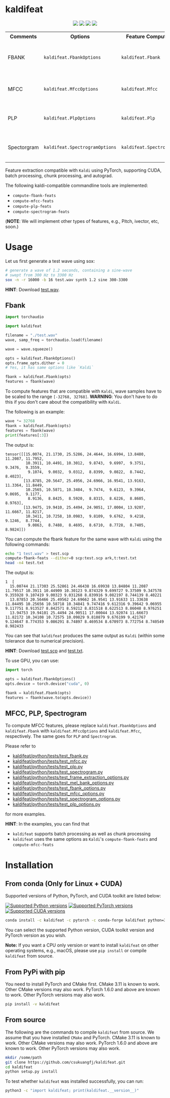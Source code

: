 # kaldifeat

<div align="center">
<img src="/doc/source/images/os.svg">
<img src="/doc/source/images/python-3.6_3.7_3.8-blue.svg">
<img src="/doc/source/images/pytorch-1.6.0_1.7.0_1.7.1_1.8.0_1.8.1_1.9.0-green.svg">
<img src="/doc/source/images/cuda-10.1_10.2_11.0_11.1-orange.svg">
</div>

<sub>
<table>
<tr>
<th>Comments</th>
<th>Options</th>
<th>Feature Computer</th>
<th>Usage</th>
</tr>

<tr>
<td>FBANK</td>
<td><code>kaldifeat.FbankOptions</code></td>
<td><code>kaldifeat.Fbank</code></td>
<td>
<pre lang="python">
opts = kaldifeat.FbankOptions()
opts.device = torch.device('cuda', 0)
opts.frame_opts.window_type = 'povey'
fbank = kaldifeat.Fbank(opts)
features = fbank(wave)
</pre>
</td>
</tr>

<tr>
<td>MFCC</td>
<td><code>kaldifeat.MfccOptions</code></td>
<td><code>kaldifeat.Mfcc</code></td>
<td>
<pre lang="python">
opts = kaldifeat.MfccOptions();
opts.num_ceps = 13
mfcc = kaldifeat.Mfcc(opts)
features = mfcc(wave)
</pre>
</td>
</tr>

<tr>
<td>PLP</td>
<td><code>kaldifeat.PlpOptions</code></td>
<td><code>kaldifeat.Plp</code></td>
<td>
<pre lang="python">
opts = kaldifeat.PlpOptions();
opts.mel_opts.num_bins = 23
plp = kaldifeat.Plp(opts)
features = plp(wave)
</pre>
</td>
</tr>

<tr>
<td>Spectorgram</td>
<td><code>kaldifeat.SpectrogramOptions</code></td>
<td><code>kaldifeat.Spectrogram</code></td>
<td>
<pre lang="python">
opts = kaldifeat.SpectrogramOptions();
print(opts)
spectrogram = kaldifeat.Spectrogram(opts)
features = spectrogram(wave)
</pre>
</td>
</tr>
</table>
</sub>


Feature extraction compatible with `Kaldi` using PyTorch, supporting
CUDA, batch processing, chunk processing, and autograd.

The following kaldi-compatible commandline tools are implemented:

  - `compute-fbank-feats`
  - `compute-mfcc-feats`
  - `compute-plp-feats`
  - `compute-spectrogram-feats`

(**NOTE**: We will implement other types of features, e.g., Pitch, ivector, etc, soon.)

# Usage

Let us first generate a test wave using sox:

```bash
# generate a wave of 1.2 seconds, containing a sine-wave
# swept from 300 Hz to 3300 Hz
sox -n -r 16000 -b 16 test.wav synth 1.2 sine 300-3300
```

**HINT**: Download [test.wav][test_wav].

[test_wav]: kaldifeat/python/tests/test_data/test.wav

## Fbank

```python
import torchaudio

import kaldifeat

filename = "./test.wav"
wave, samp_freq = torchaudio.load(filename)

wave = wave.squeeze()

opts = kaldifeat.FbankOptions()
opts.frame_opts.dither = 0
# Yes, it has same options like `Kaldi`

fbank = kaldifeat.Fbank(opts)
features = fbank(wave)
```

To compute features that are compatible with `Kaldi`, wave samples have to be
scaled to the range `[-32768, 32768]`. **WARNING**: You don't have to do this if
you don't care about the compatibility with `Kaldi`.

The following is an example:

```python
wave *= 32768
fbank = kaldifeat.Fbank(opts)
features = fbank(wave)
print(features[:3])
```

The output is:

```
tensor([[15.0074, 21.1730, 25.5286, 24.4644, 16.6994, 13.8480, 11.2087, 11.7952,
         10.3911, 10.4491, 10.3012,  9.8743,  9.6997,  9.3751,  9.3476,  9.3559,
          9.1074,  9.0032,  9.0312,  8.8399,  9.0822,  8.7442,  8.4023],
        [13.8785, 20.5647, 25.4956, 24.6966, 16.9541, 13.9163, 11.3364, 11.8449,
         10.2565, 10.5871, 10.3484,  9.7474,  9.6123,  9.3964,  9.0695,  9.1177,
          8.9136,  8.8425,  8.5920,  8.8315,  8.6226,  8.8605,  8.9763],
        [13.9475, 19.9410, 25.4494, 24.9051, 17.0004, 13.9207, 11.6667, 11.8217,
         10.3411, 10.7258, 10.0983,  9.8109,  9.6762,  9.4218,  9.1246,  8.7744,
          9.0863,  8.7488,  8.4695,  8.6710,  8.7728,  8.7405,  8.9824]])
```

You can compute the fbank feature for the same wave with `Kaldi` using the following commands:

```bash
echo "1 test.wav" > test.scp
compute-fbank-feats --dither=0 scp:test.scp ark,t:test.txt
head -n4 test.txt
```

The output is:

```
1  [
  15.00744 21.17303 25.52861 24.46438 16.69938 13.84804 11.2087 11.79517 10.3911 10.44909 10.30123 9.874329 9.699727 9.37509 9.347578 9.355928 9.107419 9.00323 9.031268 8.839916 9.082197 8.744139 8.40221
  13.87853 20.56466 25.49562 24.69662 16.9541 13.91633 11.33638 11.84495 10.25656 10.58718 10.34841 9.747416 9.612316 9.39642 9.06955 9.117751 8.913527 8.842571 8.59212 8.831518 8.622513 8.86048 8.976251
  13.94753 19.94101 25.4494 24.90511 17.00044 13.92074 11.66673 11.82172 10.34108 10.72575 10.09829 9.810879 9.676199 9.421767 9.124647 8.774353 9.086291 8.74897 8.469534 8.670973 8.772754 8.740549 8.982433
```

You can see that ``kaldifeat`` produces the same output as `Kaldi` (within some tolerance due to numerical precision).


**HINT**: Download [test.scp][test_scp] and [test.txt][test_txt].

[test_scp]: kaldifeat/python/tests/test_data/test.scp
[test_txt]: kaldifeat/python/tests/test_data/test.txt


To use GPU, you can use:

```python
import torch

opts = kaldifeat.FbankOptions()
opts.device = torch.device("cuda", 0)

fbank = kaldifeat.Fbank(opts)
features = fbank(wave.to(opts.device))
```

## MFCC, PLP, Spectrogram

To compute MFCC features, please replace `kaldifeat.FbankOptions` and `kaldifeat.Fbank`
with `kaldifeat.MfccOptions` and `kaldifeat.Mfcc`, respectively. The same goes
for `PLP` and `Spectrogram`.

Please refer to

  - [kaldifeat/python/tests/test_fbank.py](kaldifeat/python/tests/test_fbank.py)
  - [kaldifeat/python/tests/test_mfcc.py](kaldifeat/python/tests/test_mfcc.py)
  - [kaldifeat/python/tests/test_plp.py](kaldifeat/python/tests/test_plp.py)
  - [kaldifeat/python/tests/test_spectrogram.py](kaldifeat/python/tests/test_spectrogram.py)
  - [kaldifeat/python/tests/test_frame_extraction_options.py](kaldifeat/python/tests/test_frame_extraction_options.py)
  - [kaldifeat/python/tests/test_mel_bank_options.py](kaldifeat/python/tests/test_mel_bank_options.py)
  - [kaldifeat/python/tests/test_fbank_options.py](kaldifeat/python/tests/test_fbank_options.py)
  - [kaldifeat/python/tests/test_mfcc_options.py](kaldifeat/python/tests/test_mfcc_options.py)
  - [kaldifeat/python/tests/test_spectrogram_options.py](kaldifeat/python/tests/test_spectrogram_options.py)
  - [kaldifeat/python/tests/test_plp_options.py](kaldifeat/python/tests/test_plp_options.py)

for more examples.

**HINT**: In the examples, you can find that

- ``kaldifeat`` supports batch processing as well as chunk processing
- ``kaldifeat`` uses the same options as `Kaldi`'s `compute-fbank-feats` and `compute-mfcc-feats`

# Installation

## From conda (Only for Linux + CUDA)

Supported versions of Python, PyTorch, and CUDA toolkit are listed below:

[![Supported Python versions](/doc/source/images/python-3.6_3.7_3.8-blue.svg)](/doc/source/images/python-3.6_3.7_3.8-blue.svg)
[![Supported PyTorch versions](/doc/source/images/pytorch-1.6.0_1.7.0_1.7.1_1.8.0_1.8.1_1.9.0-green.svg)](/doc/source/images/pytorch-1.6.0_1.7.0_1.7.1_1.8.0_1.8.1_1.9.0-green.svg)
[![Supported CUDA versions](/doc/source/images/cuda-10.1_10.2_11.0_11.1-orange.svg)](/doc/source/images/cuda-10.1_10.2_11.0_11.1-orange.svg)

```bash
conda install -c kaldifeat -c pytorch -c conda-forge kaldifeat python=3.8 cudatoolkit=11.1 pytorch=1.8.1
```

You can select the supported Python version, CUDA toolkit version and PyTorch version as you wish.

**Note:** If you want a CPU only version or want to install `kaldifeat` on other operating systems,
e.g., macOS, please use `pip install` or compile `kaldifeat` from source.


## From PyPi with pip

You need to install PyTorch and CMake first.
CMake 3.11 is known to work. Other CMake versions may also work.
PyTorch 1.6.0 and above are known to work. Other PyTorch versions may also work.

```bash
pip install -v kaldifeat
```

## From source

The following are the commands to compile `kaldifeat` from source.
We assume that you have installed `CMake` and PyTorch.
CMake 3.11 is known to work. Other CMake versions may also work.
PyTorch 1.6.0 and above are known to work. Other PyTorch versions may also work.

```bash
mkdir /some/path
git clone https://github.com/csukuangfj/kaldifeat.git
cd kaldifeat
python setup.py install
```

To test whether `kaldifeat` was installed successfully, you can run:
```bash
python3 -c "import kaldifeat; print(kaldifeat.__version__)"
```
